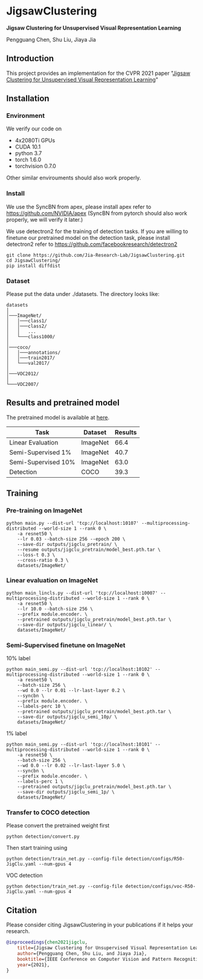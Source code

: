 # JigsawClustering
**Jigsaw Clustering for Unsupervised Visual Representation Learning**

Pengguang Chen, Shu Liu, Jiaya Jia

## Introduction
This project provides an implementation for the CVPR 2021 paper "[Jigsaw Clustering for Unsupervised Visual Representation Learning](https://arxiv.org/pdf/2104.00323.pdf)"

## Installation

### Environment

We verify our code on 
* 4x2080Ti GPUs
* CUDA 10.1
* python 3.7
* torch 1.6.0
* torchvision 0.7.0

Other similar envirouments should also work properly.

### Install

We use the SyncBN from apex, please install apex refer to https://github.com/NVIDIA/apex (SyncBN from pytorch should also work properly, we will verify it later.)

We use detectron2 for the training of detection tasks. If you are willing to finetune our pretrained model on the 
detection task, please install detectron2 refer to https://github.com/facebookresearch/detectron2

```
git clone https://github.com/Jia-Research-Lab/JigsawClustering.git
cd JigsawClustering/
pip install diffdist
```

### Dataset

Please put the data under ./datasets. The directory looks like:

```
datasets
│
│───ImageNet/
│   │───class1/
│   │───class2/
│   │   ...
│   └───class1000/
│   
│───coco/
│   │───annotations/
│   │───train2017/
│   └───val2017/
│
│───VOC2012/
│   
└───VOC2007/
```

## Results and pretrained model
The pretrained model is available at [here](https://github.com/Jia-Research-Lab/JigsawClustering/releases/download/1.0/JigClu_200e.pth).

| Task                | Dataset  | Results |
|---------------------|----------|---------|
| Linear Evaluation   | ImageNet | 66.4    |
| Semi-Supervised 1%  | ImageNet | 40.7    |
| Semi-Supervised 10% | ImageNet | 63.0    |
| Detection           | COCO     | 39.3    |



## Training

### Pre-training on ImageNet

```
python main.py --dist-url 'tcp://localhost:10107' --multiprocessing-distributed --world-size 1 --rank 0 \
    -a resnet50 \
    --lr 0.03 --batch-size 256 --epoch 200 \
    --save-dir outputs/jigclu_pretrain/ \
    --resume outputs/jigclu_pretrain/model_best.pth.tar \
    --loss-t 0.3 \
    --cross-ratio 0.3 \
    datasets/ImageNet/
```
### Linear evaluation on ImageNet

```
python main_lincls.py --dist-url 'tcp://localhost:10007' --multiprocessing-distributed --world-size 1 --rank 0 \
    -a resnet50 \
    --lr 10.0 --batch-size 256 \
    --prefix module.encoder. \
    --pretrained outputs/jigclu_pretrain/model_best.pth.tar \
    --save-dir outputs/jigclu_linear/ \
    datasets/ImageNet/
```

### Semi-Supervised finetune on ImageNet

10% label
```
python main_semi.py --dist-url 'tcp://localhost:10102' --multiprocessing-distributed --world-size 1 --rank 0 \
    -a resnet50 \
    --batch-size 256 \
    --wd 0.0 --lr 0.01 --lr-last-layer 0.2 \
    --syncbn \
    --prefix module.encoder. \
    --labels-perc 10 \
    --pretrained outputs/jigclu_pretrain/model_best.pth.tar \
    --save-dir outputs/jigclu_semi_10p/ \
    datasets/ImageNet/
```

1% label
```
python main_semi.py --dist-url 'tcp://localhost:10101' --multiprocessing-distributed --world-size 1 --rank 0 \
    -a resnet50 \
    --batch-size 256 \
    --wd 0.0 --lr 0.02 --lr-last-layer 5.0 \
    --syncbn \
    --prefix module.encoder. \
    --labels-perc 1 \
    --pretrained outputs/jigclu_pretrain/model_best.pth.tar \
    --save-dir outputs/jigclu_semi_1p/ \
    datasets/ImageNet/
```

### Transfer to COCO detection

Please convert the pretrained weight first
```
python detection/convert.py
```

Then start training using
```
python detection/train_net.py --config-file detection/configs/R50-JigClu.yaml --num-gpus 4
```

VOC detection
```
python detection/train_net.py --config-file detection/configs/voc-R50-JigClu.yaml --num-gpus 4
```

## <a name="Citation"></a>Citation

Please consider citing JigsawClustering in your publications if it helps your research.

```bib
@inproceedings{chen2021jigclu,
    title={Jigsaw Clustering for Unsupervised Visual Representation Learning},
    author={Pengguang Chen, Shu Liu, and Jiaya Jia},
    booktitle={IEEE Conference on Computer Vision and Pattern Recognition (CVPR)},
    year={2021},
}
```
